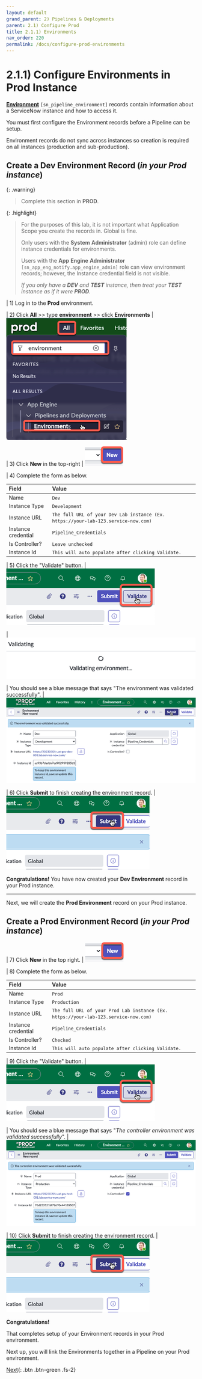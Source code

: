 ```yaml
---
layout: default
grand_parent: 2) Pipelines & Deployments
parent: 2.1) Configure Prod
title: 2.1.1) Environments
nav_order: 220
permalink: /docs/configure-prod-environments
---
```


# 2.1.1) Configure Environments in Prod Instance

**[Environment](https://docs.servicenow.com/csh?topicname=config-pipeline-environments.html&version=latest)** ```[sn_pipeline_environment]``` records contain information about a ServiceNow instance and how to access it.

You must first configure the Environment records before a Pipeline can be setup. 

Environment records do not sync across instances so creation is required on all instances (production and sub-production).

## Create a Dev Environment Record (*in your Prod instance*)

{: .warning}
> Complete this section in **PROD**.

{: .highlight}
> For the purposes of this lab, it is not important what Application Scope you create the records in. Global is fine. 
>
> Only users with the **System** **Administrator** (admin) role can define instance credentials for environments. 
> 
> Users with the **App** **Engine** **Administrator** ```[sn_app_eng_notify.app_engine_admin]``` role can view environment records; however, the Instance credential field is not visible.
>
> *If you only have a **DEV** and **TEST** instance, then treat your **TEST** instance as if it were **PROD**.*

| 1) Log in to the **Prod** environment. 

| 2) Click **All** >> type **environment** >> click **Environments** 
| ![](../assets/images/2023-06-30-15-17-33.png)

| 3) Click **New** in the top-right
| ![](../assets/images/2023-06-30-15-19-10.png)

| 4) Complete the form as below.

| Field | Value 
|:---|:---
| Name | ```Dev``` 
| Instance Type | ```Development``` 
| Instance URL | ```The full URL of your Dev Lab instance (Ex. https://your-lab-123.service-now.com)``` 
| Instance credential | ```Pipeline_Credentials``` 
| Is Controller? | ```Leave unchecked``` 
| Instance Id | ```This will auto populate after clicking Validate.``` 

| 5) Click the "Validate" button. 
| ![](../assets/images/2023-07-11-15-38-49.png)

| ![](../assets/images/2023-07-11-15-14-18.png)

| You should see a blue message that says "The environment was validated successfully". 
| ![](../assets/images/2023-07-11-15-37-24.png)

| 6) Click **Submit** to finish creating the environment record.
| ![](../assets/images/2023-07-11-15-37-58.png)

**Congratulations!**
You have now created your **Dev Environment** record in your Prod instance.
 
---
Next, we will create the **Prod Environment** record on your Prod instance.  

## Create a Prod Environment Record (*in your Prod instance*)

| 7) Click **New** in the top right.
| ![](../assets/images/2023-06-30-15-19-10.png)

| 8) Complete the form as below.

| Field | Value 
|:---|:---
| Name | ```Prod``` 
| Instance Type | ```Production``` 
| Instance URL | ```The full URL of your Prod Lab instance (Ex. https://your-lab-123.service-now.com)``` 
| Instance credential | ```Pipeline_Credentials``` 
| Is Controller? | ```Checked``` 
| Instance Id | ```This will auto populate after clicking Validate.``` 

| 9) Click the "Validate" button. 
| ![](../assets/images/2023-07-11-15-38-49.png)

| You should see a blue message that says "*The controller environment was validated successfully*". 
| ![](../assets/images/2023-07-11-15-15-10.png)

| 10) Click **Submit** to finish creating the environment record.
| ![](../assets/images/2023-07-11-15-37-58.png)

**Congratulations!**

That completes setup of your Environment records in your Prod environment.

Next up, you will link the Environments together in a Pipeline on your Prod environment.

[Next](/lab-aemc-utah/docs/configure-prod-pipeline){: .btn .btn-green .fs-2}